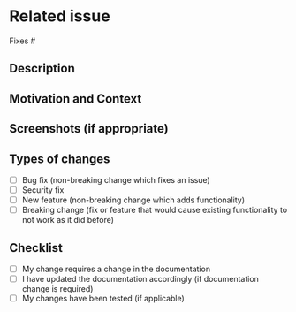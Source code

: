 # Related issue

Fixes #<!--- issue number -->

## Description

<!--- Describe your changes in detail -->

## Motivation and Context

<!--- Why is this change required? What problem does it solve? -->

## Screenshots (if appropriate)

## Types of changes

<!--- What types of changes does your code introduce? Put an `x` in all the boxes that apply: -->

- [ ] Bug fix (non-breaking change which fixes an issue)
- [ ] Security fix
- [ ] New feature (non-breaking change which adds functionality)
- [ ] Breaking change (fix or feature that would cause existing functionality to not work as it did before)

## Checklist

<!--- Go over all the following points, and put an `x` in all the boxes that apply. -->

- [ ] My change requires a change in the documentation
- [ ] I have updated the documentation accordingly (if documentation change is required)
- [ ] My changes have been tested (if applicable)
